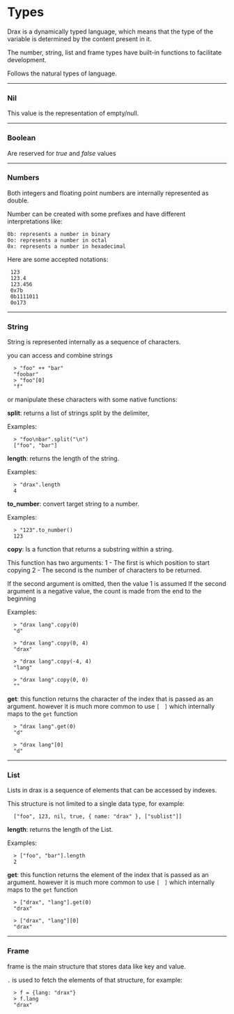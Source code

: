 # Types
Drax is a dynamically typed language, which means that the type of the variable is determined by the content present in it.

The number, string, list and frame types have built-in functions to facilitate development.

Follows the natural types of language.

---

### Nil
This value is the representation of empty/null.

---

### Boolean
Are reserved for *true* and *false* values

---

### Numbers
Both integers and floating point numbers are internally represented as double.

Number can be created with some prefixes and have different interpretations like:

    0b: represents a number in binary
    0o: represents a number in octal
    0x: represents a number in hexadecimal

Here are some accepted notations:

     123
     123.4
     123.456
     0x7b
     0b1111011
     0o173
---

### String
String is represented internally as a sequence of characters.

you can access and combine strings 

```drax
  > "foo" ++ "bar"
  "foobar"
  > "foo"[0]
  "f"
```

or manipulate these characters with some native functions:

**split**: returns a list of strings split by the delimiter,

Examples: 
```drax
  > "foo\nbar".split("\n")
  ["foo", "bar"]
```

**length**: returns the length of the string.

Examples: 
```drax
  > "drax".length
  4
```

**to_number**: convert target string to a number.

Examples: 
```drax
  > "123".to_number()
  123
```

**copy**: Is a function that returns a substring within a string.

This function has two arguments:
  1 - The first is which position to start copying
  2 - The second is the number of characters to be returned.

 If the second argument is omitted, then the value 1 is assumed
 If the second argument is a negative value, the count is made from the end to the beginning

Examples: 
```drax
  > "drax lang".copy(0)
  "d"

  > "drax lang".copy(0, 4)
  "drax"

  > "drax lang".copy(-4, 4)
  "lang"

  > "drax lang".copy(0, 0)
  ""
```   
**get**: this function returns the character of the index that is passed as an argument.
however it is much more common to use `[` ` ]` which internally maps to the `get` function
```drax
  > "drax lang".get(0)
  "d"

  > "drax lang"[0]
  "d"
```  

---

### List
Lists in drax is a sequence of elements that can be accessed by indexes.

This structure is not limited to a single data type, for example:

```drax
  ["foo", 123, nil, true, { name: "drax" }, ["sublist"]]
```

**length**: returns the length of the List.

Examples: 
```drax
  > ["foo", "bar"].length
  2
```

**get**: this function returns the element of the index that is passed as an argument.
however it is much more common to use `[` ` ]` which internally maps to the `get` function
```drax
  > ["drax", "lang"].get(0)
  "drax"

  > ["drax", "lang"][0]
  "drax"
```  

---

### Frame
frame is the main structure that stores data like key and value.

`.` is used to fetch the elements of that structure, for example:


```drax
  > f = {lang: "drax"}
  > f.lang
  "drax"
```  
